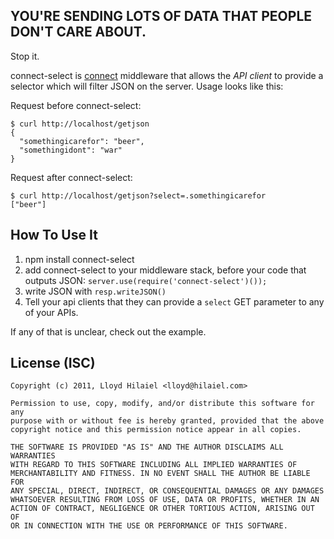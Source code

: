 ## YOU'RE SENDING LOTS OF DATA THAT PEOPLE DON'T CARE ABOUT.

Stop it.

connect-select is [connect](https://github.com/senchalabs/connect)
middleware that allows the *API client* to provide a selector which
will filter JSON on the server.  Usage looks like this:

Request before connect-select:

    $ curl http://localhost/getjson
    {
      "somethingicarefor": "beer",
      "somethingidont": "war"
    }

Request after connect-select:

    $ curl http://localhost/getjson?select=.somethingicarefor
    ["beer"]

## How To Use It

1. npm install connect-select
2. add connect-select to your middleware stack, before your code that
   outputs JSON: `server.use(require('connect-select')());`
3. write JSON with `resp.writeJSON()`
4. Tell your api clients that they can provide a `select` GET parameter to any of your APIs.

If any of that is unclear, check out the example.

## License (ISC)

    Copyright (c) 2011, Lloyd Hilaiel <lloyd@hilaiel.com>
    
    Permission to use, copy, modify, and/or distribute this software for any
    purpose with or without fee is hereby granted, provided that the above
    copyright notice and this permission notice appear in all copies.
    
    THE SOFTWARE IS PROVIDED "AS IS" AND THE AUTHOR DISCLAIMS ALL WARRANTIES
    WITH REGARD TO THIS SOFTWARE INCLUDING ALL IMPLIED WARRANTIES OF
    MERCHANTABILITY AND FITNESS. IN NO EVENT SHALL THE AUTHOR BE LIABLE FOR
    ANY SPECIAL, DIRECT, INDIRECT, OR CONSEQUENTIAL DAMAGES OR ANY DAMAGES
    WHATSOEVER RESULTING FROM LOSS OF USE, DATA OR PROFITS, WHETHER IN AN
    ACTION OF CONTRACT, NEGLIGENCE OR OTHER TORTIOUS ACTION, ARISING OUT OF
    OR IN CONNECTION WITH THE USE OR PERFORMANCE OF THIS SOFTWARE.
